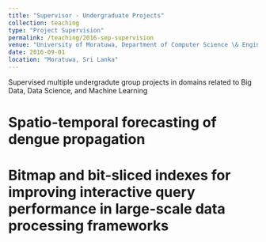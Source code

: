 ```yaml
---
title: "Supervisor - Undergraduate Projects"
collection: teaching
type: "Project Supervision"
permalink: /teaching/2016-sep-supervision
venue: "University of Moratuwa, Department of Computer Science \& Engineering"
date: 2016-09-01
location: "Moratuwa, Sri Lanka"
---
```


Supervised multiple undergradute group projects in domains related to Big Data, Data Science, and Machine Learning

Spatio-temporal forecasting of dengue propagation
======

Bitmap and bit-sliced indexes for improving interactive query performance in large-scale data processing frameworks
======

